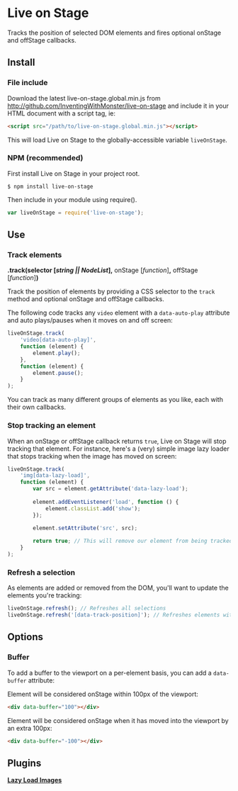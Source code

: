 # Live on Stage

Tracks the position of selected DOM elements and fires optional onStage and offStage callbacks.

## Install

### File include

Download the latest live-on-stage.global.min.js from http://github.com/InventingWithMonster/live-on-stage and include it in your HTML document with a script tag, ie:

```html
<script src="/path/to/live-on-stage.global.min.js"></script>
```

This will load Live on Stage to the globally-accessible variable `liveOnStage`.

### NPM (recommended)

First install Live on Stage in your project root.

```  
$ npm install live-on-stage
```

Then include in your module using require().

```javascript
var liveOnStage = require('live-on-stage');
```

## Use

### Track elements

**.track(**selector [*string || NodeList*]**,** onStage [*function*]**,** offStage [*function*]**)**

Track the position of elements by providing a CSS selector to the `track` method and optional onStage and offStage callbacks.

The following code tracks any `video` element with a `data-auto-play` attribute and auto plays/pauses when it moves on and off screen:

```javascript
liveOnStage.track(
    'video[data-auto-play]',
    function (element) {
        element.play();
    },
    function (element) {
        element.pause();
    }
);
```

You can track as many different groups of elements as you like, each with their own callbacks.

### Stop tracking an element

When an onStage or offStage callback returns `true`, Live on Stage will stop tracking that element. For instance, here's a (very) simple image lazy loader that stops tracking when the image has moved on screen:

```javascript
liveOnStage.track(
    'img[data-lazy-load]',
    function (element) {
        var src = element.getAttribute('data-lazy-load');
        
        element.addEventListener('load', function () {
            element.classList.add('show');
        });

        element.setAttribute('src', src);
        
        return true; // This will remove our element from being tracked
    }
);
``` 

### Refresh a selection

As elements are added or removed from the DOM, you'll want to update the elements you're tracking:

```javascript
liveOnStage.refresh(); // Refreshes all selections
liveOnStage.refresh('[data-track-position]'); // Refreshes elements with data-track-position attribute
```

## Options

### Buffer
To add a buffer to the viewport on a per-element basis, you can add a `data-buffer` attribute:
            
Element will be considered onStage within 100px of the viewport:
```html
<div data-buffer="100"></div>
```
            
Element will be considered onStage when it has moved into the viewport by an extra 100px:
```html
<div data-buffer="-100"></div>
```
   
## Plugins

**[Lazy Load Images](https://github.com/InventingWithMonster/lazy-load-images)**